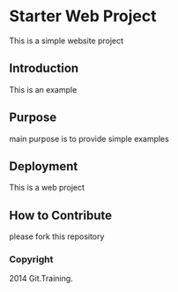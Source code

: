 # Starter Web Project

This is a simple website project

## Introduction

This is an example 
## Purpose
main purpose is to provide simple examples

## Deployment

This is a web project

## How to Contribute

please fork this repository

### Copyright

2014 Git.Training.